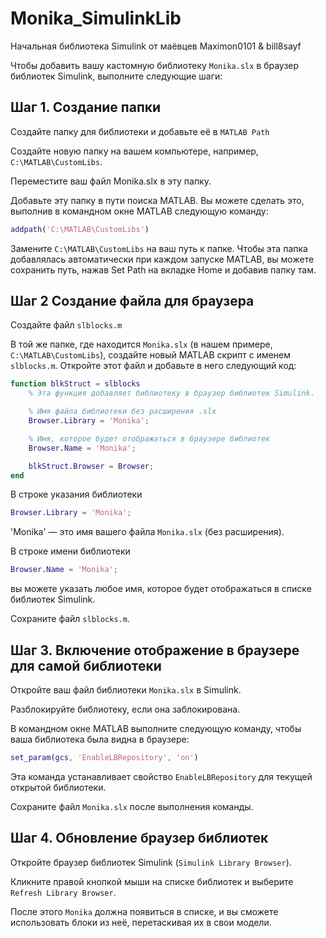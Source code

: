 # Monika_SimulinkLib
Начальная библиотека Simulink от маёвцев Maximon0101 & bill8sayf

Чтобы добавить вашу кастомную библиотеку `Monika.slx` в браузер библиотек Simulink, выполните следующие шаги:

## Шаг 1. Создание папки

Создайте папку для библиотеки и добавьте её в `MATLAB Path`

Создайте новую папку на вашем компьютере, например, `C:\MATLAB\CustomLibs`.

Переместите ваш файл Monika.slx в эту папку.

Добавьте эту папку в пути поиска MATLAB. Вы можете сделать это, выполнив в командном окне MATLAB следующую команду:

```Matlab
addpath('C:\MATLAB\CustomLibs')
```

Замените `C:\MATLAB\CustomLibs` на ваш путь к папке. Чтобы эта папка добавлялась автоматически при каждом запуске MATLAB, вы можете сохранить путь, нажав Set Path на вкладке Home и добавив папку там.


## Шаг 2 Создание файла для браузера

Создайте файл `slblocks.m`

В той же папке, где находится `Monika.slx` (в нашем примере, `C:\MATLAB\CustomLibs`), создайте новый MATLAB скрипт с именем `slblocks.m`.
Откройте этот файл и добавьте в него следующий код:

```Matlab
function blkStruct = slblocks
    % Эта функция добавляет библиотеку в браузер библиотек Simulink.

    % Имя файла библиотеки без расширения .slx
    Browser.Library = 'Monika';

    % Имя, которое будет отображаться в браузере библиотек
    Browser.Name = 'Monika';

    blkStruct.Browser = Browser;
end
```

В строке указания библиотеки

```Matlab
Browser.Library = 'Monika';
```

'Monika' — это имя вашего файла `Monika.slx` (без расширения).


В строке имени библиотеки

```Matlab
Browser.Name = 'Monika'; 
```

вы можете указать любое имя, которое будет отображаться в списке библиотек Simulink.


Сохраните файл `slblocks.m`.

## Шаг 3. Включение отображение в браузере для самой библиотеки

Откройте ваш файл библиотеки `Monika.slx` в Simulink.

Разблокируйте библиотеку, если она заблокирована.

В командном окне MATLAB выполните следующую команду, чтобы ваша библиотека была видна в браузере:

```Matlab
set_param(gcs, 'EnableLBRepository', 'on')
```

Эта команда устанавливает свойство `EnableLBRepository` для текущей открытой библиотеки.

Сохраните файл `Monika.slx` после выполнения команды.

## Шаг 4. Обновление браузер библиотек

Откройте браузер библиотек Simulink (`Simulink Library Browser`).

Кликните правой кнопкой мыши на списке библиотек и выберите `Refresh Library Browser`.

После этого `Monika` должна появиться в списке, и вы сможете использовать блоки из неё, перетаскивая их в свои модели.